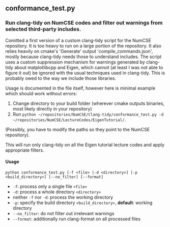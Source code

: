 ## conformance_test.py

### Run clang-tidy on NumCSE codes and filter out warnings from selected third-party includes. 

Comitted a first version of a custom clang-tidy script for the NumCSE repository. It is too heavy to run on a large portion of the repository. It also relies heavily on cmake's 'Generate' output 'compile_commands.json', mostly because clang-tidy needs those to understand includes. The script uses a custom suppression mechanism for warnings generated by clang-tidy about matplotlibcpp and Eigen, which cannot (at least I was not able to figure it out) be ignored with the usual techniques used in clang-tidy. This is probably owed to the way we include those libraries. 

Usage is documented in the file itself, however here is minimal example which should work without errors:

 1. Change directory to your build folder (wherever cmake outputs binaries, most likely directly in your repository)
 2. Run `python ~/repositories/NumCSE/Clang-tidy/conformance_test.py -d ~/repositories/NumCSE/LectureCodes/EigenTutorial/`.

(Possibly, you have to modify the paths so they point to the NumCSE repository).

This will run only clang-tidy on all the Eigen tutorial lecture codes and apply appropriate filters. 

#### Usage 
`python conformance_test.py [-f <file> |-d <directory>] [-p <build_directory>] [--no_filter] [--format]`
- `-f`: process only a single file `<file>`
- `-d`: process a whole directory `<directory>`
-	neither `-f` nor `-d`: process the working directory
-	`-p`: specify the build directory `<build_directory>`, **default**: working directory
- `--no_filter`: do not filter out irrelevant warnings
- `--format`: additionally run clang-format on all processed files